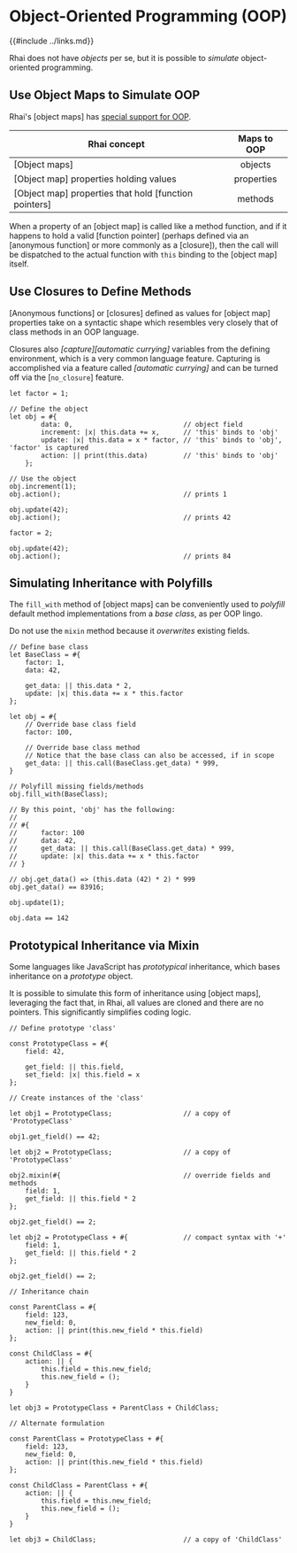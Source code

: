Object-Oriented Programming (OOP)
================================

{{#include ../links.md}}

Rhai does not have _objects_ per se, but it is possible to _simulate_ object-oriented programming.


Use Object Maps to Simulate OOP
------------------------------

Rhai's [object maps] has [special support for OOP]({{rootUrl}}/language/object-maps-oop.md).

| Rhai concept                                          | Maps to OOP |
| ----------------------------------------------------- | :---------: |
| [Object maps]                                         |   objects   |
| [Object map] properties holding values                | properties  |
| [Object map] properties that hold [function pointers] |   methods   |

When a property of an [object map] is called like a method function, and if it happens to hold a
valid [function pointer] (perhaps defined via an [anonymous function] or more commonly as a [closure]),
then the call will be dispatched to the actual function with `this` binding to the
[object map] itself.


Use Closures to Define Methods
-----------------------------

[Anonymous functions] or [closures] defined as values for [object map] properties take on a
syntactic shape which resembles very closely that of class methods in an OOP language.

Closures also _[capture][automatic currying]_ variables from the defining environment, which is a
very common language feature.  Capturing is accomplished via a feature called _[automatic currying]_
and can be turned off via the [`no_closure`] feature.

```rust,no_run
let factor = 1;

// Define the object
let obj = #{
        data: 0,                            // object field
        increment: |x| this.data += x,      // 'this' binds to 'obj'
        update: |x| this.data = x * factor, // 'this' binds to 'obj', 'factor' is captured
        action: || print(this.data)         // 'this' binds to 'obj'
    };

// Use the object
obj.increment(1);
obj.action();                               // prints 1

obj.update(42);
obj.action();                               // prints 42

factor = 2;

obj.update(42);
obj.action();                               // prints 84
```


Simulating Inheritance with Polyfills
------------------------------------

The `fill_with` method of [object maps] can be conveniently used to _polyfill_ default method
implementations from a _base class_, as per OOP lingo.

Do not use the `mixin` method because it _overwrites_ existing fields.

```rust,no_run
// Define base class
let BaseClass = #{
    factor: 1,
    data: 42,

    get_data: || this.data * 2,
    update: |x| this.data += x * this.factor
};

let obj = #{
    // Override base class field
    factor: 100,

    // Override base class method
    // Notice that the base class can also be accessed, if in scope
    get_data: || this.call(BaseClass.get_data) * 999,
}

// Polyfill missing fields/methods
obj.fill_with(BaseClass);

// By this point, 'obj' has the following:
//
// #{
//      factor: 100
//      data: 42,
//      get_data: || this.call(BaseClass.get_data) * 999,
//      update: |x| this.data += x * this.factor
// }

// obj.get_data() => (this.data (42) * 2) * 999
obj.get_data() == 83916;

obj.update(1);

obj.data == 142
```


Prototypical Inheritance via Mixin
----------------------------------

Some languages like JavaScript has _prototypical_ inheritance, which bases inheritance on a
_prototype_ object.

It is possible to simulate this form of inheritance using [object maps], leveraging the fact that,
in Rhai, all values are cloned and there are no pointers. This significantly simplifies coding logic.

```rust,no_run
// Define prototype 'class'

const PrototypeClass = #{
    field: 42,

    get_field: || this.field,
    set_field: |x| this.field = x
};

// Create instances of the 'class'

let obj1 = PrototypeClass;                  // a copy of 'PrototypeClass'

obj1.get_field() == 42;

let obj2 = PrototypeClass;                  // a copy of 'PrototypeClass'

obj2.mixin(#{                               // override fields and methods
    field: 1,
    get_field: || this.field * 2
};

obj2.get_field() == 2;

let obj2 = PrototypeClass + #{              // compact syntax with '+'
    field: 1,
    get_field: || this.field * 2
};

obj2.get_field() == 2;

// Inheritance chain

const ParentClass = #{
    field: 123,
    new_field: 0,
    action: || print(this.new_field * this.field)
};

const ChildClass = #{
    action: || {
        this.field = this.new_field;
        this.new_field = ();
    }
}

let obj3 = PrototypeClass + ParentClass + ChildClass;

// Alternate formulation

const ParentClass = PrototypeClass + #{
    field: 123,
    new_field: 0,
    action: || print(this.new_field * this.field)
};

const ChildClass = ParentClass + #{
    action: || {
        this.field = this.new_field;
        this.new_field = ();
    }
}

let obj3 = ChildClass;                      // a copy of 'ChildClass'
```
